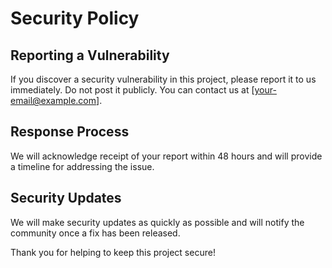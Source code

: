 # Security Policy

## Reporting a Vulnerability

If you discover a security vulnerability in this project, please report it to us immediately. Do not post it publicly. You can contact us at [your-email@example.com].

## Response Process

We will acknowledge receipt of your report within 48 hours and will provide a timeline for addressing the issue. 

## Security Updates

We will make security updates as quickly as possible and will notify the community once a fix has been released. 

Thank you for helping to keep this project secure!
